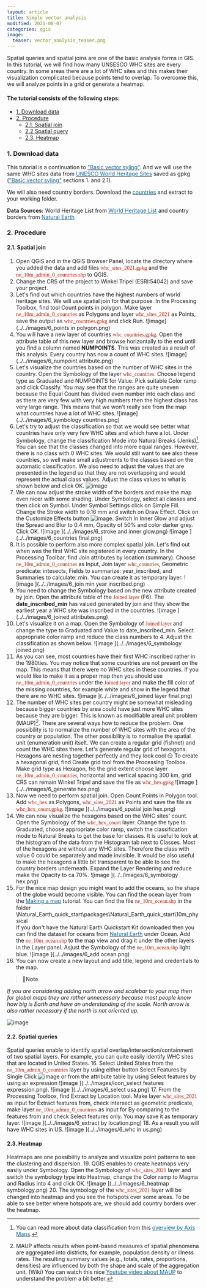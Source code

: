 ```yaml
---
layout: article
title: Simple vector analysis
modified: 2021-08-07
categories: qgis
image:
  teaser: vector_analysis_teaser.png
---
```


Spatial queries and spatial joins are one of the basic analysis forms in GIS. In this tutorial, we will find how many UNSESCO WHC sites are every country. In some areas there are a lot of WHC sites and this makes their visualization complicated because points tend to overlap. To overcome this, we will analyze points in a grid or generate a heatmap.

#### The tutorial consists of the following steps:
- [1. Download data](#1-download-data)
- [2. Procedure](#2-procedure)
  * [2.1. Spatial join](#21-spatial-join)
  * [2.2 Spatial query](#22-spatial-query)
  * [2.3. Heatmap](#22-heatmap)

### 1. Download data
This tutorial is a continuation to [<span style="color:#0564A0">"Basic vector syling"</span>](https://kevelyn1.github.io/QGIS-Intro/qgis/vector-styling/). And we will use the same WHC sites data from [<span style="color:#0564A0">UNESCO World Heritage Sites</span>](http://whc.unesco.org/en/syndication) saved as gpkg ([<span style="color:#0564A0">"Basic vector syling"</span>](https://kevelyn1.github.io/QGIS-Intro/qgis/vector-styling/) sections 1. and 2.1).

We will also need country borders. Download the [<span style="color:#0564A0">countries</span>](https://http//www.naturalearthdata.com/download/10m/cultural/ne_10m_admin_0_countries.zip) and extract to your working folder.

**Data Sources:**
World Heritage List from [<span style="color:#0564A0">World Heritage List</span>](http://whc.unesco.org/en/syndication) and country borders from [<span style="color:#0564A0">Natural Earth</span>](https://www.naturalearthdata.com/)

### 2. Procedure
#### 2.1. Spatial join
1. Open QGIS and in the QGIS Browser Panel, locate the directory where you added the data and add files <span style="font-family:Consolas; color:#AF1B03">whc_sites_2021.gpkg</span> and the <span style="font-family:Consolas; color:#AF1B03">ne_10m_admin_0_countries.shp</span> to QGIS.
2. Change the CRS of the project to Winkel Tripel (ESRI:54042) and save your project.
3. Let's find out which countries have the highest numbers of world heritage sites. We will use spatial join for that purpose. In the Procesing Toolbox, find tool Count points in polygon. Make layer <span style="font-family:Consolas; color:#AF1B03">ne_10m_admin_0_countries</span> as Polygons and layer  <span style="font-family:Consolas; color:#AF1B03">whc_sites_2021</span> as Points, save the output as <span style="font-family:Consolas; color:#AF1B03">whc_countries.gpkg</span> and click Run.
![image](../../images/6_points in polygon.png)
4. You will have a new layer of countries <span style="font-family:Consolas; color:#AF1B03">whc_countries.gpkg</span>. Open the attribute table of this new layer and browse horizontally to the end until you find a column named **NUMPOINTS**. This was created as a result of this analysis. Every country has now a count of WHC sites.
![image](../../images/6_numpoint attribute.png)
5. Let's visualize the countries based on the number of WHC sites in the country. Open the Symbology of the layer <span style="font-family:Consolas; color:#AF1B03">whc_countries</span>. Choose legend type as Graduated and NUMPOINTS for Value. Pick suitable Color ramp and click Classify. You may see that the ranges are quite uneven because the Equal Count has divided even number into each class and as there are very few with very high numbers then the highest class has very large range. This means that we won't really see from the map what countries have a lot of WHC sites.
![image](../../images/6_symbology countries.png)
6. Let's try to adjust the classification so that we would see better what countries have only very few WHC sites and which have a lot. Under Symbology, change the classification Mode into Natural Breaks (Jenks)[^1]. You can see that the classes changed into more equal ranges. However, there is no class with 0 WHC sites. We would still want to see also these countries, so well make small adjustments to the classes based on the automatic classification. We also need to adjust the values that are presented in the legend so that they are not overlapping and would represent the actual class values. Adjust the class values to what is shown below and click OK.
![image ](../../images/6_jenks.png)
7. We can now adjust the stroke width of the borders and make the map even nicer with some shading. Under Symbology, select all classes and then click on Symbol. Under Symbol Settings click on Simple Fill. Change the Stroke width to 0.16 mm and switch on Draw Effect. Click on the  Customize Effects button ![image ](../../images/icon_effects.png). Switch in Inner Glow and adjust the Spread and Blur to 0.4 mm, Opacity of 50% and color darker grey. Click OK.
![image ](../../images/6_stroke and inner glow.png)
![image ](../../images/6_countries final.png)
8. It is possible to perform also more complex spatial join. Let's find out when was the first WHC site registered in every country. In the Processing Toolbar, find Join attributes by location (summary). Choose <span style="font-family:Consolas; color:#AF1B03">ne_10m_admin_0_countries</span> as Input, Join layer <span style="font-family:Consolas; color:#AF1B03">whc_countries</span>, Geometric predicate: intesects, Fields to summarize: year_inscribed, and Summaries to calculate: min. You can create it as temporary layer.
![image ](../../images/6_join min year inscribed.png)
9. You need to change the Symbology based on the new attribute created by join. Open the attribute table of the <span style="font-family:Consolas; color:#AF1B03">Joined layer</span> (F6). The **date_inscribed_min** has valued generated by join and they show the earliest year a WHC site was inscribed in the countries.
![image ](../../images/6_joined attributes.png)
10. Let's visualize it on a map. Open the Symbology of <span style="font-family:Consolas; color:#AF1B03">Joined layer</span> and change the type to Graduated and Value to date_inscribed_min. Select appropriate color ramp and reduce the class numbers to 4. Adjust the classification as shown below.
![image ](../../images/6_symbology joined.png)
11. As you can see, most countries have their first WHC inscribed rather in the 1980ties. You may notice that some countries are not present on the map. This means that there were no WHC sites in these countries. If you would like to make it as a proper map then you should use <span style="font-family:Consolas; color:#AF1B03">ne_10m_admin_0_countries</span> under the <span style="font-family:Consolas; color:#AF1B03">Joined layer</span> and make the fill color of the missing countries, for example white and show in the legend that there are no WHC sites.
![image ](../../images/6_joined layer final.png)
12. The number of WHC sites per country might be somewhat misleading because bigger countries by area could have just more WHC sites because they are bigger. This is known as modifiable areal unit problem (MAUP)[^2]. There are several ways how to reduce the problem. One possibility is to normalize the number of WHC sites with the area of the country or population. The other possibility is to normalise the spatial unit (enumeration unit) itselt. We can create a regular grid (fishnet) and count the WHC sites there. Let's generate regular grid of hexagons. Hexagons are nesting together perfectly and they look cool :smirk: To create a hexagonal grid, find Create grid tool from the Processing Toolbox.
Make grid type as Hexagon, fro the grid extent choose layer <span style="font-family:Consolas; color:#AF1B03">ne_10m_admin_0_countries</span>, horizontal and vertical spacing 300 km, grid CRS can remain Winkel Tripel and save the file as <span style="font-family:Consolas; color:#AF1B03">whc_hex.gpkg</span>
![image ](../../images/6_generate hex.png)
13. Now we need to perform spatial join. Open Count Points in Polygon tool. Add <span style="font-family:Consolas; color:#AF1B03">whc_hex</span> as Polygons, <span style="font-family:Consolas; color:#AF1B03">whc_sites_2021</span> as Points and save the file as <span style="font-family:Consolas; color:#AF1B03">whc_hex_count.gpkg</span>.
![image ](../../images/6_spatial join hex.png)
13. We can now visualize the hexagons based on the WHC sites' count. Open the Symbology of the <span style="font-family:Consolas; color:#AF1B03">whc_hex_count</span> layer. Change the type to Graduated, choose appropriate color ramp, switch the classification mode to Natural Breaks to get the base for classes. It is useful to look at the histogram of the data from the Histogram tab next to Classes. Most of the hexagons are without any WHC sites.  Therefore the class with value 0 could be separately and made invisible. It would be also useful to make the hexagons a little bit transparent to be able to see the country borders underneath. Expand the Layer Rendering and reduce make the Opacity to ca 70%.
![image ](../../images/6_symbology hex.png)
14. For the nice map design you might want to add the oceans, so the shape of the globe would become visible. You can find the ocean layer from the  [<span style="color:#0564A0">Making a map</span>](https://kevelyn1.github.io/QGIS-Intro/qgis/making-a-map/) tutorial. You can find the file <span style="font-family:Consolas; color:#AF1B03">ne_10m_ocean.shp</span> in the folder \Natural_Earth_quick_start\packages\Natural_Earth_quick_start\10m_physical\
If you don't have the Natural Earth Quickstart Kit downloaded then you can find the dataset for oceans from [<span style="color:#0564A0">Natural Earth</span>](https://www.naturalearthdata.com/downloads/10m-physical-vectors/) under Ocean.
Add the <span style="font-family:Consolas; color:#AF1B03">ne_10m_ocean.shp</span> to the map view and drag it under the other layers in the Layer panel. Asjust the Symbology of the <span style="font-family:Consolas; color:#AF1B03">ne_10m_ocean.shp</span> light blue.
![image ](../../images/6_add ocean.png)
15. You can now create a new layout and add title, legend and credentials to the map.
>:scroll:**Note**
>
*If you are considering adding north arrow and scalebar to your map then for global maps they are rather unnecessary because most people know how big is Earth and have an understanding of the scale. North arrow is also rather necessary if the north is not oriented up.*

![image ](../../images/whc_hex.png)

#### 2.2. Spatial queries
Spatial queries enable to identify spatial overlap/intersection/containment of two spatial layers. For example, you can quite easily identify WHC sites that are located in United States.
16. Select United States from the <span style="font-family:Consolas; color:#AF1B03">ne_10m_admin_0_countries</span> layer by using either button Select Features by Single Click ![image ](../../images/icon_select.png) or from the attribute table by using Select features by using an expression ![image ](../../images/icon_select features expression.png).
![image ](../../images/6_select usa.png)
17. From the Processing Toolbox, find Extract by Location tool. Make layer <span style="font-family:Consolas; color:#AF1B03">whc_sites_2021</span> as input for Extract features from, check intersect as geometric predicate, make layer <span style="font-family:Consolas; color:#AF1B03">ne_10m_admin_0_countries</span> as input for By comparing to the features from and check Select features only. You may save it as temporary layer.
![image ](../../images/6_extract by location.png)
18. As a result you will have WHC sites in US.
![image ](../../images/6_whc in us.png)

#### 2.3. Heatmap
Heatmaps are one possibility to analyze and visualize point patterns to see the clustering and dispersion.
19. QGIS enables to create heatmaps very easily under Symbology. Open the Symbology of <span style="font-family:Consolas; color:#AF1B03">whc_sites_2021</span> layer and switch the symbology type into Heatmap, change the Color ramp to Magma and Radius into 4 and click OK.
![image ](../../images/6_heatmap symbology.png)
20. The symbology of the <span style="font-family:Consolas; color:#AF1B03">whc_sites_2021</span> layer will be changed into heatmap and you see the hotspots over some areas. To be able to see better where hotspots are, we should add country borders over the heatmap.

[^1]:You can read more about data classification from this [<span style="color:#0564A0">overview by Axis Maps</span>](https://www.axismaps.com/guide/data-classification).
[^2]:MAUP affects results when point-based measures of spatial phenomena are aggregated into districts, for example, population density or illness rates. The resulting summary values (e.g., totals, rates, proportions, densities) are influenced by both the shape and scale of the aggregation unit. (Wiki) You can watch this nice [<span style="color:#0564A0">Youtube video about MAUP</span>](https://www.youtube.com/watch?v=CISjONu-5Qg) to understand the problem a bit better.
